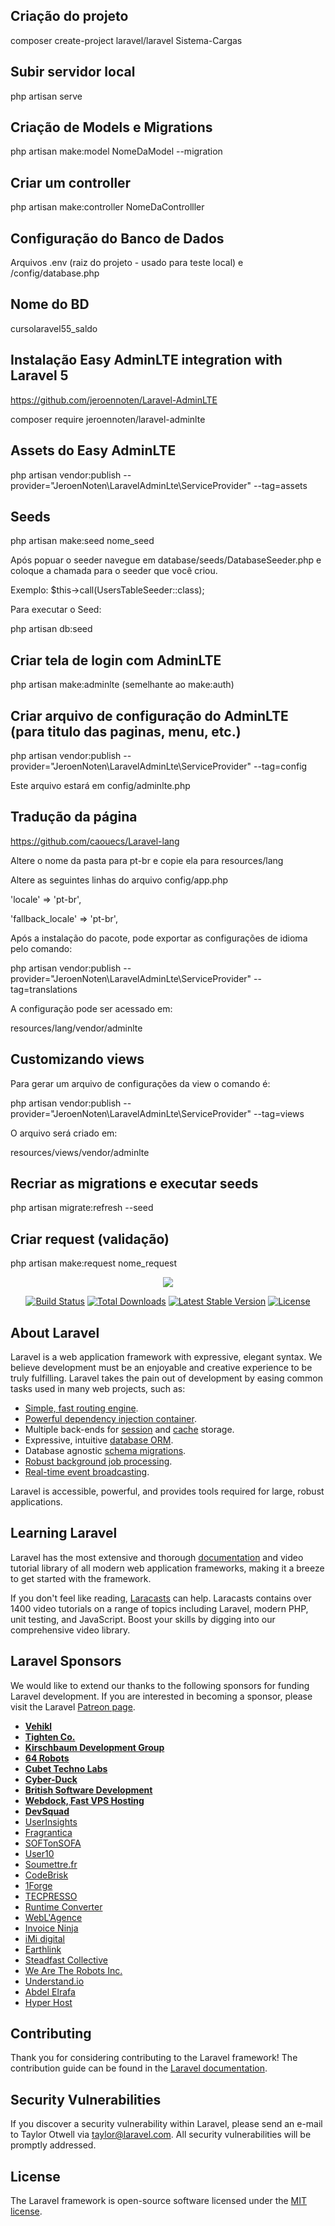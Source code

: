 ## Criação do projeto

composer create-project laravel/laravel Sistema-Cargas

## Subir servidor local

php artisan serve

## Criação de Models e Migrations

php artisan make:model NomeDaModel --migration

## Criar um controller

php artisan make:controller NomeDaControlller

## Configuração do Banco de Dados

Arquivos .env (raiz do projeto - usado para teste local) e /config/database.php

## Nome do BD

cursolaravel55_saldo

## Instalação Easy AdminLTE integration with Laravel 5

https://github.com/jeroennoten/Laravel-AdminLTE

composer require jeroennoten/laravel-adminlte

## Assets do Easy AdminLTE

php artisan vendor:publish --provider="JeroenNoten\LaravelAdminLte\ServiceProvider" --tag=assets

## Seeds

php artisan make:seed nome_seed

Após popuar o seeder navegue em database/seeds/DatabaseSeeder.php e coloque a chamada para o seeder que você criou.

Exemplo: $this->call(UsersTableSeeder::class);

Para executar o Seed:

php artisan db:seed

## Criar tela de login com AdminLTE

php artisan make:adminlte (semelhante ao make:auth)

## Criar arquivo de configuração do AdminLTE (para titulo das paginas, menu, etc.)

php artisan vendor:publish --provider="JeroenNoten\LaravelAdminLte\ServiceProvider" --tag=config

Este arquivo estará em config/adminlte.php

## Tradução da página

https://github.com/caouecs/Laravel-lang

Altere o nome da pasta para pt-br e copie ela para resources/lang

Altere as seguintes linhas do arquivo config/app.php

'locale' => 'pt-br',

'fallback_locale' => 'pt-br',

Após a instalação do pacote, pode exportar as configurações de idioma pelo comando:

php artisan vendor:publish --provider="JeroenNoten\LaravelAdminLte\ServiceProvider" --tag=translations

A configuração pode ser acessado em:

resources/lang/vendor/adminlte

## Customizando views 

Para gerar um arquivo de configurações da view o comando é:

php artisan vendor:publish --provider="JeroenNoten\LaravelAdminLte\ServiceProvider" --tag=views

O arquivo será criado em:

resources/views/vendor/adminlte


## Recriar as migrations e executar seeds

php artisan migrate:refresh --seed


## Criar request (validação)

php artisan make:request nome_request








<p align="center"><img src="https://laravel.com/assets/img/components/logo-laravel.svg"></p>

<p align="center">
<a href="https://travis-ci.org/laravel/framework"><img src="https://travis-ci.org/laravel/framework.svg" alt="Build Status"></a>
<a href="https://packagist.org/packages/laravel/framework"><img src="https://poser.pugx.org/laravel/framework/d/total.svg" alt="Total Downloads"></a>
<a href="https://packagist.org/packages/laravel/framework"><img src="https://poser.pugx.org/laravel/framework/v/stable.svg" alt="Latest Stable Version"></a>
<a href="https://packagist.org/packages/laravel/framework"><img src="https://poser.pugx.org/laravel/framework/license.svg" alt="License"></a>
</p>

## About Laravel

Laravel is a web application framework with expressive, elegant syntax. We believe development must be an enjoyable and creative experience to be truly fulfilling. Laravel takes the pain out of development by easing common tasks used in many web projects, such as:

- [Simple, fast routing engine](https://laravel.com/docs/routing).
- [Powerful dependency injection container](https://laravel.com/docs/container).
- Multiple back-ends for [session](https://laravel.com/docs/session) and [cache](https://laravel.com/docs/cache) storage.
- Expressive, intuitive [database ORM](https://laravel.com/docs/eloquent).
- Database agnostic [schema migrations](https://laravel.com/docs/migrations).
- [Robust background job processing](https://laravel.com/docs/queues).
- [Real-time event broadcasting](https://laravel.com/docs/broadcasting).

Laravel is accessible, powerful, and provides tools required for large, robust applications.

## Learning Laravel

Laravel has the most extensive and thorough [documentation](https://laravel.com/docs) and video tutorial library of all modern web application frameworks, making it a breeze to get started with the framework.

If you don't feel like reading, [Laracasts](https://laracasts.com) can help. Laracasts contains over 1400 video tutorials on a range of topics including Laravel, modern PHP, unit testing, and JavaScript. Boost your skills by digging into our comprehensive video library.

## Laravel Sponsors

We would like to extend our thanks to the following sponsors for funding Laravel development. If you are interested in becoming a sponsor, please visit the Laravel [Patreon page](https://patreon.com/taylorotwell).

- **[Vehikl](https://vehikl.com/)**
- **[Tighten Co.](https://tighten.co)**
- **[Kirschbaum Development Group](https://kirschbaumdevelopment.com)**
- **[64 Robots](https://64robots.com)**
- **[Cubet Techno Labs](https://cubettech.com)**
- **[Cyber-Duck](https://cyber-duck.co.uk)**
- **[British Software Development](https://www.britishsoftware.co)**
- **[Webdock, Fast VPS Hosting](https://www.webdock.io/en)**
- **[DevSquad](https://devsquad.com)**
- [UserInsights](https://userinsights.com)
- [Fragrantica](https://www.fragrantica.com)
- [SOFTonSOFA](https://softonsofa.com/)
- [User10](https://user10.com)
- [Soumettre.fr](https://soumettre.fr/)
- [CodeBrisk](https://codebrisk.com)
- [1Forge](https://1forge.com)
- [TECPRESSO](https://tecpresso.co.jp/)
- [Runtime Converter](http://runtimeconverter.com/)
- [WebL'Agence](https://weblagence.com/)
- [Invoice Ninja](https://www.invoiceninja.com)
- [iMi digital](https://www.imi-digital.de/)
- [Earthlink](https://www.earthlink.ro/)
- [Steadfast Collective](https://steadfastcollective.com/)
- [We Are The Robots Inc.](https://watr.mx/)
- [Understand.io](https://www.understand.io/)
- [Abdel Elrafa](https://abdelelrafa.com)
- [Hyper Host](https://hyper.host)

## Contributing

Thank you for considering contributing to the Laravel framework! The contribution guide can be found in the [Laravel documentation](https://laravel.com/docs/contributions).

## Security Vulnerabilities

If you discover a security vulnerability within Laravel, please send an e-mail to Taylor Otwell via [taylor@laravel.com](mailto:taylor@laravel.com). All security vulnerabilities will be promptly addressed.

## License

The Laravel framework is open-source software licensed under the [MIT license](https://opensource.org/licenses/MIT).
